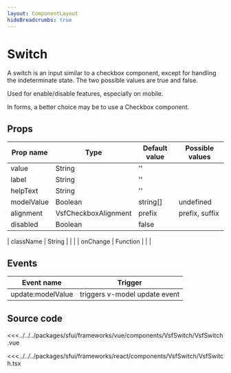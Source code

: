 ```yaml
---
layout: ComponentLayout
hideBreadcrumbs: true
---
```

#  Switch

A switch is an input similar to a checkbox component, except for handling the indeterminate state. The two possible values are true and false.

Used for enable/disable features, especially on mobile.

In forms, a better choice may be to use a Checkbox component.

<Generate />

## Props

| Prop name    | Type                     | Default value | Possible values                        |
| ------------ | ------------------------ | ------------- | -------------------------------------- |
| value        | String                   | ''            |                                        |
| label        | String                   | ''            |                                        |
| helpText     | String                   | ''            |                                        |
| modelValue   | Boolean | string[]       | undefined     |                                        |
| alignment    | VsfCheckboxAlignment    | prefix        |   prefix,  suffix                      |
| disabled     | Boolean                  | false         |                                        |
<!-- react -->
| className    | String                   |               |                                        |
| onChange     | Function                 |               |                                        |

<!-- end react -->

<!-- vue -->

## Events

| Event name        |            Trigger             |
| ----------------- | :----------------------------: |
| update:modelValue | triggers v-model update event  |
<!-- end vue -->


## Source code

<!-- vue -->
<<<../../../packages/sfui/frameworks/vue/components/VsfSwitch/VsfSwitch.vue
<!-- end vue -->
<!-- react -->
<<<../../../packages/sfui/frameworks/react/components/VsfSwitch/VsfSwitch.tsx
<!-- end react -->
